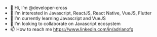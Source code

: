 - 👋 Hi, I’m @developer-cross
- 👀 I’m interested in Javascript, ReactJS, React Native, VueJS, Flutter
- 🌱 I’m currently learning Javascript and VueJS
- 💞️ I’m looking to collaborate on Javascript ecosystem
- 📫 How to reach me https://www.linkedin.com/in/adrianofg

<!---
developer-cross/developer-cross is a ✨ special ✨ repository because its `README.md` (this file) appears on your GitHub profile.
You can click the Preview link to take a look at your changes.
--->
